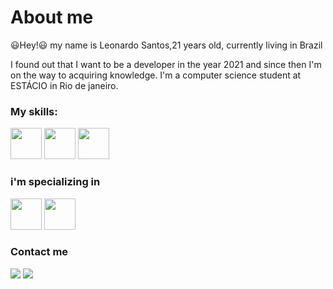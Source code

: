 <h1>About me</h2>
<p>😃Hey!😃 my name is Leonardo Santos,21 years old, currently living in Brazil</p>
<p>I found out that I want to be a developer in the year 2021 and since then I'm on the way to acquiring knowledge. I'm a computer science student at ESTÁCIO in Rio de janeiro.</p>
<h3>My skills:</h3>
<div>
    <img height="50px"src="https://cdn.jsdelivr.net/gh/devicons/devicon/icons/html5/html5-original-wordmark.svg"/>
    <img height="50px"src="https://cdn.jsdelivr.net/gh/devicons/devicon/icons/css3/css3-original-wordmark.svg"/>
    <img height="50px" src="https://cdn.jsdelivr.net/gh/devicons/devicon/icons/javascript/javascript-original.svg" />
</div>
<h3>i'm specializing in</h3>
<div>
    <img height="50px" src="https://cdn.jsdelivr.net/gh/devicons/devicon/icons/react/react-original.svg" />
    <img height="50px" src="https://cdn.jsdelivr.net/gh/devicons/devicon/icons/typescript/typescript-original.svg" />
</div>
<h3>Contact me</h3>
<div>
  <a href="https://www.linkedin.com/in/leonardo-santos-71632521b/" target="_blank"> <img src="https://img.shields.io/badge/LinkedIn-0077B5?style=for-the-badge&logo=linkedin&logoColor=white" target="_blank"></a>
   <a href="https://mail.google.com/mail/u/0/?hl=pt-BR#inbox" target="_blank"> <img src="https://img.shields.io/badge/Gmail-D14836?style=for-the-badge&logo=gmail&logoColor=white" target="_blank"></a>

    
   
  
</div>
 
